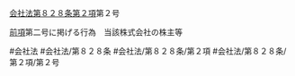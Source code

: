 [会社法第８２８条第２項](会社法＿＿＿＿第８２８条第２項)第２号

[前項](会社法＿＿＿＿第８２８条第１項)第二号に掲げる行為　当該株式会社の株主等


#会社法
#会社法/第８２８条
#会社法/第８２８条/第２項
#会社法/第８２８条/第２項/第２号

